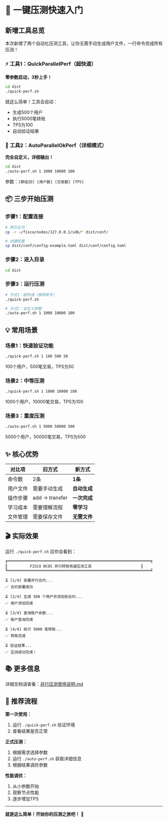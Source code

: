 # 🚀 一键压测快速入门

## 新增工具总览

本次新增了两个自动化压测工具，让你无需手动生成用户文件，一行命令完成所有压测！

### ⚡ 工具1：QuickParallelPerf（超快速）

**零参数启动，3秒上手！**

```bash
cd dist
./quick-perf.sh
```

就这么简单！工具会自动：
- 生成500个用户
- 执行5000笔转账
- TPS为100
- 自动验证结果

### 🎯 工具2：AutoParallelOkPerf（详细模式）

**完全自定义，详细输出！**

```bash
cd dist
./auto-perf.sh 1 1000 10000 100
```

参数：`[群组ID] [用户数] [交易数] [TPS]`

## 📦 三步开始压测

### 步骤1：配置连接

```bash
# 拷贝证书
cp -r ~/fisco/nodes/127.0.0.1/sdk/* dist/conf/

# 创建配置
cp dist/conf/config-example.toml dist/conf/config.toml
```

### 步骤2：进入目录

```bash
cd dist
```

### 步骤3：运行压测

```bash
# 方式1：超快速（推荐新手）
./quick-perf.sh

# 方式2：自定义参数
./auto-perf.sh 1 1000 10000 100
```

## 💡 常用场景

### 场景1：快速验证功能

```bash
./quick-perf.sh 1 100 500 50
```
100个用户，500笔交易，TPS为50

### 场景2：中等压测

```bash
./quick-perf.sh 1 1000 10000 100
```
1000个用户，10000笔交易，TPS为100

### 场景3：重度压测

```bash
./auto-perf.sh 1 5000 50000 500
```
5000个用户，50000笔交易，TPS为500

## ✨ 核心优势

| 对比项 | 旧方式 | 新方式 |
|--------|--------|--------|
| 命令数 | 2条 | **1条** |
| 用户文件 | 需要手动生成 | **自动生成** |
| 操作步骤 | add → transfer | **一次完成** |
| 学习成本 | 需要理解流程 | **零学习** |
| 文件管理 | 需要保存文件 | **无需文件** |

## 🎬 实际效果

运行 `./quick-perf.sh` 后你会看到：

```
╔════════════════════════════════════════════════════════════════╗
║          FISCO BCOS 并行转账快速压测工具                      ║
╚════════════════════════════════════════════════════════════════╝

⏳ [1/4] 部署并行合约...
✅ 合约部署成功

⏳ [2/4] 生成 500 个用户并添加到合约...
✅ 用户添加完成

⏳ [3/4] 查询账户余额...
✅ 账户查询完成

⏳ [4/4] 执行 5000 笔转账...
✅ 转账完成

⏳ 验证结果...
✅ 压测成功完成！
```

## 📚 更多信息

详细文档请查看：[并行压测使用说明.md](并行压测使用说明.md)

## 🎯 推荐流程

**第一次使用：**
1. 运行 `./quick-perf.sh` 验证环境
2. 查看结果是否正常

**正式压测：**
1. 根据需求选择参数
2. 运行 `./auto-perf.sh` 获取详细信息
3. 根据结果调优参数

**性能调优：**
1. 从小参数开始
2. 观察节点性能
3. 逐步增加TPS

---

**就是这么简单！开始你的压测之旅吧！** 🎉

